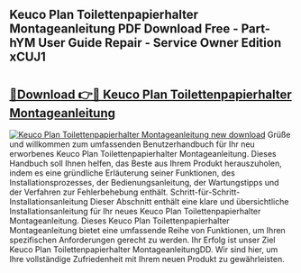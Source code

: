 ## Keuco Plan Toilettenpapierhalter Montageanleitung PDF Download Free - Part-hYM User Guide Repair - Service Owner Edition xCUJ1

# <h2><a href="http://df760o.blite.top/?on=Keuco+Plan+Toilettenpapierhalter+Montageanleitung">🔗Download 👉🔴 Keuco Plan Toilettenpapierhalter Montageanleitung</a></h2>

[![Keuco Plan Toilettenpapierhalter Montageanleitung new download](https://i.imgur.com/lujVjoI.png)](http://df760o.blite.top/?on=Keuco+Plan+Toilettenpapierhalter+Montageanleitung)
Grüße und willkommen zum umfassenden Benutzerhandbuch für Ihr neu erworbenes Keuco Plan Toilettenpapierhalter Montageanleitung. Dieses Handbuch soll Ihnen helfen, das Beste aus Ihrem Produkt herauszuholen, indem es eine gründliche Erläuterung seiner Funktionen, des Installationsprozesses, der Bedienungsanleitung, der Wartungstipps und der Verfahren zur Fehlerbehebung enthält. Schritt-für-Schritt-Installationsanleitung Dieser Abschnitt enthält eine klare und übersichtliche Installationsanleitung für Ihr neues Keuco Plan Toilettenpapierhalter Montageanleitung. Dieses Keuco Plan Toilettenpapierhalter Montageanleitung bietet eine umfassende Reihe von Funktionen, um Ihren spezifischen Anforderungen gerecht zu werden. Ihr Erfolg ist unser Ziel Keuco Plan Toilettenpapierhalter MontageanleitungDD. Wir sind hier, um Ihre vollständige Zufriedenheit mit Ihrem neuen Produkt zu gewährleisten.
